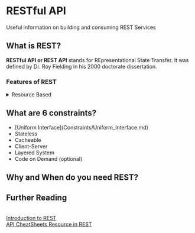 # RESTful API
Useful information on building and consuming REST Services

<h2>What is REST?</h2>

<strong>RESTful API or REST API</strong> stands for REpresentational State Transfer. It was defined by Dr. Roy Fielding in his 2000 doctorate dissertation.

<h3>Features of REST</h3>
<details>
<summary> Resource Based</summary>
<p>
<blockquote>The fundamental concept in any RESTful API is the resource. A resource is an object with a type, associated data, relationships to other resources, and a set of methods that operate on it. It is similar to an object instance in an object-oriented programming language, with the important difference that only a few standard methods are defined for the resource (corresponding to the standard HTTP GET, POST, PUT and DELETE methods), while an object instance typically has many methods - REST API Design website</blockquote>
</p>
</details>  

<h2>What are 6 constraints?</h2>
<ul>
  <li>[Uniform Interface](Constraints/Uniform_Interface.md)</li>
  <li>Stateless</li>
  <li>Cacheable</li>
  <li>Client-Server</li>
  <li>Layered System</li>
  <li>Code on Demand (optional)</li>
</ul>

<h2>Why and When do you need REST?</h2>

<h2>Further Reading</h2><br/>
<a href ="https://www.youtube.com/watch?v=llpr5924N7E"> Introduction to REST </a><br>
<a href ="https://github.com/RestCheatSheet/api-cheat-sheet/wiki"> API CheatSheets </a>
<a href="https://restful-api-design.readthedocs.io/en/latest/resources.html#:~:text=The%20fundamental%20concept%20in%20any,methods%20that%20operate%20on%20it.&text=Resources%20can%20also%20exist%20outside,these%20resources%20as%20singleton%20resources."> Resource in REST </a>
